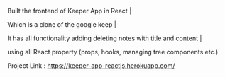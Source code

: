 Built the frontend of  Keeper App in React |

Which is a clone of the google keep | 

It has all functionality adding deleting notes with title and content |

using all React property (props, hooks, managing tree components etc.)

Project Link : https://keeper-app-reactjs.herokuapp.com/
